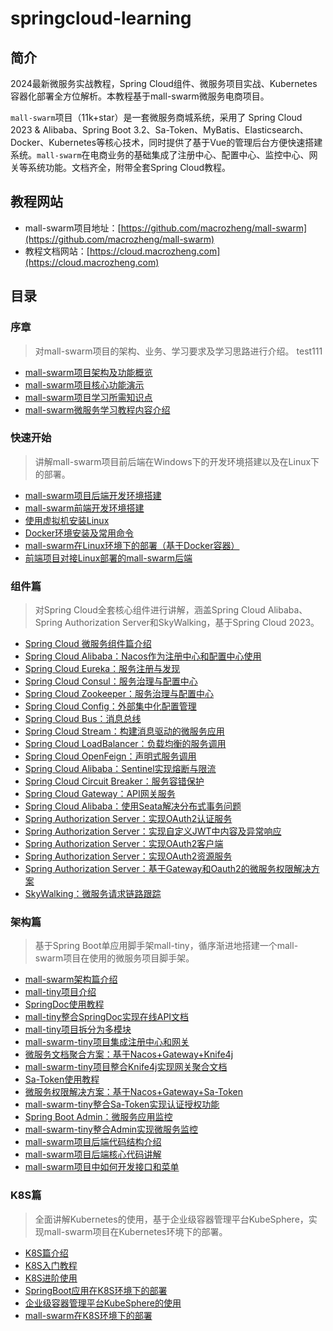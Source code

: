 # springcloud-learning

## 简介

2024最新微服务实战教程，Spring Cloud组件、微服务项目实战、Kubernetes容器化部署全方位解析。本教程基于mall-swarm微服务电商项目。

`mall-swarm`项目（11k+star）是一套微服务商城系统，采用了 Spring Cloud 2023 & Alibaba、Spring Boot 3.2、Sa-Token、MyBatis、Elasticsearch、Docker、Kubernetes等核心技术，同时提供了基于Vue的管理后台方便快速搭建系统。`mall-swarm`在电商业务的基础集成了注册中心、配置中心、监控中心、网关等系统功能。文档齐全，附带全套Spring Cloud教程。

## 教程网站

- mall-swarm项目地址：[https://github.com/macrozheng/mall-swarm](https://github.com/macrozheng/mall-swarm)
- 教程文档网站：[https://cloud.macrozheng.com](https://cloud.macrozheng.com)

## 目录

### 序章

> 对mall-swarm项目的架构、业务、学习要求及学习思路进行介绍。
test111
- [mall-swarm项目架构及功能概览](https://cloud.macrozheng.com/foreword/mall_swarm_foreword_01.html)
- [mall-swarm项目核心功能演示](https://cloud.macrozheng.com/foreword/mall_swarm_foreword_02.html)
- [mall-swarm项目学习所需知识点](https://cloud.macrozheng.com/foreword/mall_swarm_foreword_03.html)
- [mall-swarm微服务学习教程内容介绍](https://cloud.macrozheng.com/foreword/mall_swarm_foreword_04.html)

### 快速开始

> 讲解mall-swarm项目前后端在Windows下的开发环境搭建以及在Linux下的部署。

- [mall-swarm项目后端开发环境搭建](https://cloud.macrozheng.com/start/mall_swarm_deploy_windows.html)
- [mall-swarm前端开发环境搭建](https://cloud.macrozheng.com/start/mall_swarm_deploy_windows_web.html)
- [使用虚拟机安装Linux](https://cloud.macrozheng.com/start/mall_swarm_deploy_windows.html)
- [Docker环境安装及常用命令](https://cloud.macrozheng.com/start/mall_swarm_deploy_windows.html)
- [mall-swarm在Linux环境下的部署（基于Docker容器）](https://cloud.macrozheng.com/start/mall_swarm_deploy_windows.html)
- [前端项目对接Linux部署的mall-swarm后端](https://cloud.macrozheng.com/start/mall_swarm_deploy_windows.html)

### 组件篇

> 对Spring Cloud全套核心组件进行讲解，涵盖Spring Cloud Alibaba、Spring Authorization Server和SkyWalking，基于Spring Cloud 2023。

- [Spring Cloud 微服务组件篇介绍](https://cloud.macrozheng.com/cloud/spring_cloud_summary.html)
- [Spring Cloud Alibaba：Nacos作为注册中心和配置中心使用](https://cloud.macrozheng.com/cloud/spring_cloud_summary.html)
- [Spring Cloud Eureka：服务注册与发现](https://cloud.macrozheng.com/cloud/spring_cloud_summary.html)
- [Spring Cloud Consul：服务治理与配置中心](https://cloud.macrozheng.com/cloud/spring_cloud_summary.html)
- [Spring Cloud Zookeeper：服务治理与配置中心](https://cloud.macrozheng.com/cloud/spring_cloud_summary.html)
- [Spring Cloud Config：外部集中化配置管理](https://cloud.macrozheng.com/cloud/spring_cloud_summary.html)
- [Spring Cloud Bus：消息总线](https://cloud.macrozheng.com/cloud/spring_cloud_summary.html)
- [Spring Cloud Stream：构建消息驱动的微服务应用](https://cloud.macrozheng.com/cloud/spring_cloud_summary.html)
- [Spring Cloud LoadBalancer：负载均衡的服务调用](https://cloud.macrozheng.com/cloud/spring_cloud_summary.html)
- [Spring Cloud OpenFeign：声明式服务调用](https://cloud.macrozheng.com/cloud/spring_cloud_summary.html)
- [Spring Cloud Alibaba：Sentinel实现熔断与限流](https://cloud.macrozheng.com/cloud/spring_cloud_summary.html)
- [Spring Cloud Circuit Breaker：服务容错保护](https://cloud.macrozheng.com/cloud/spring_cloud_summary.html)
- [Spring Cloud Gateway：API网关服务](https://cloud.macrozheng.com/cloud/spring_cloud_summary.html)
- [Spring Cloud Alibaba：使用Seata解决分布式事务问题](https://cloud.macrozheng.com/cloud/spring_cloud_summary.html)
- [Spring Authorization Server：实现OAuth2认证服务](https://cloud.macrozheng.com/cloud/spring_cloud_summary.html)
- [Spring Authorization Server：实现自定义JWT中内容及异常响应](https://cloud.macrozheng.com/cloud/spring_cloud_summary.html)
- [Spring Authorization Server：实现OAuth2客户端](https://cloud.macrozheng.com/cloud/spring_cloud_summary.html)
- [Spring Authorization Server：实现OAuth2资源服务](https://cloud.macrozheng.com/cloud/spring_cloud_summary.html)
- [Spring Authorization Server：基于Gateway和Oauth2的微服务权限解决方案](https://cloud.macrozheng.com/cloud/spring_cloud_summary.html)
- [SkyWalking：微服务请求链路跟踪](https://cloud.macrozheng.com/cloud/spring_cloud_summary.html)

### 架构篇

> 基于Spring Boot单应用脚手架mall-tiny，循序渐进地搭建一个mall-swarm项目在使用的微服务项目脚手架。

- [mall-swarm架构篇介绍](https://cloud.macrozheng.com/architect/mall_swarm_arch_intro.html)
- [mall-tiny项目介绍](https://cloud.macrozheng.com/architect/mall_swarm_arch_intro.html)
- [SpringDoc使用教程](https://cloud.macrozheng.com/architect/mall_swarm_arch_intro.html)
- [mall-tiny整合SpringDoc实现在线API文档](https://cloud.macrozheng.com/architect/mall_swarm_arch_intro.html)
- [mall-tiny项目拆分为多模块](https://cloud.macrozheng.com/architect/mall_swarm_arch_intro.html)
- [mall-swarm-tiny项目集成注册中心和网关](https://cloud.macrozheng.com/architect/mall_swarm_arch_intro.html)
- [微服务文档聚合方案：基于Nacos+Gateway+Knife4j](https://cloud.macrozheng.com/architect/mall_swarm_arch_intro.html)
- [mall-swarm-tiny项目整合Knife4j实现网关聚合文档](https://cloud.macrozheng.com/architect/mall_swarm_arch_intro.html)
- [Sa-Token使用教程](https://cloud.macrozheng.com/architect/mall_swarm_arch_intro.html)
- [微服务权限解决方案：基于Nacos+Gateway+Sa-Token](https://cloud.macrozheng.com/architect/mall_swarm_arch_intro.html)
- [mall-swarm-tiny整合Sa-Token实现认证授权功能](https://cloud.macrozheng.com/architect/mall_swarm_arch_intro.html)
- [Spring Boot Admin：微服务应用监控](https://cloud.macrozheng.com/architect/mall_swarm_arch_intro.html)
- [mall-swarm-tiny整合Admin实现微服务监控](https://cloud.macrozheng.com/architect/mall_swarm_arch_intro.html)
- [mall-swarm项目后端代码结构介绍](https://cloud.macrozheng.com/architect/mall_swarm_arch_intro.html)
- [mall-swarm项目后端核心代码讲解](https://cloud.macrozheng.com/architect/mall_swarm_arch_intro.html)
- [mall-swarm项目中如何开发接口和菜单](https://cloud.macrozheng.com/architect/mall_swarm_arch_intro.html)

### K8S篇

> 全面讲解Kubernetes的使用，基于企业级容器管理平台KubeSphere，实现mall-swarm项目在Kubernetes环境下的部署。

- [K8S篇介绍](https://cloud.macrozheng.com/k8s/k8s_summary.html)
- [K8S入门教程](https://cloud.macrozheng.com/k8s/k8s_summary.html)
- [K8S进阶使用](https://cloud.macrozheng.com/k8s/k8s_summary.html)
- [SpringBoot应用在K8S环境下的部署](https://cloud.macrozheng.com/k8s/k8s_summary.html)
- [企业级容器管理平台KubeSphere的使用](https://cloud.macrozheng.com/k8s/k8s_summary.html)
- [mall-swarm在K8S环境下的部署](https://cloud.macrozheng.com/k8s/k8s_summary.html)
